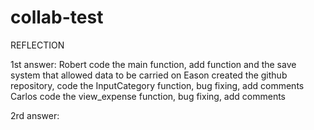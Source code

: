 # collab-test

REFLECTION

1st answer:
Robert code the main function, add function and the save system that allowed data to be carried on 
Eason created the github repository, code the InputCategory function, bug fixing, add comments
Carlos code the view_expense function, bug fixing, add comments


2rd answer: